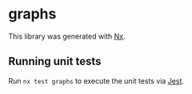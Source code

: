 # graphs

This library was generated with [Nx](https://nx.dev).

## Running unit tests

Run `nx test graphs` to execute the unit tests via [Jest](https://jestjs.io).
